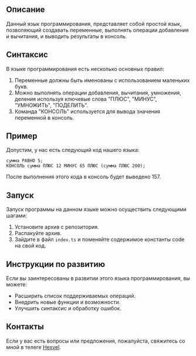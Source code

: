 ## Описание

Данный язык программирования, представляет собой простой язык, позволяющий создавать переменные, выполнять операции добавления и вычитания, и выводить результаты в консоль.

## Синтаксис

В языке программирования есть несколько основных правил:

1. Переменные должны быть именованы с использованием маленьких букв.
2. Можно выполнять операции добавления, вычитания, умножения, деления используя ключевые слова "ПЛЮС", "МИНУС", "УМНОЖИТЬ", "ПОДЕЛИТЬ".
3. Команда "КОНСОЛЬ" используется для вывода значения переменной в консоль.

## Пример

Допустим, у нас есть следующий код нашего языка:

```
сумма РАВНО 5;
КОНСОЛЬ сумма ПЛЮС 12 МИНУС 65 ПЛЮС (сумма ПЛЮС 200);
```

После выполнения этого кода в консоль будет выведено 157.

## Запуск

Запуск программы на данном языке можно осуществить следующими шагами:

1. Установите архив с репозитория.
2. Распакуйте архив.
3. Зайдите в файл `index.ts` и поменяйте содержимое константы code на свой код.

## Инструкции по развитию

Если вы заинтересованы в развитии этого языка программирования, вы можете:

- Расширить список поддерживаемых операций.
- Внедрить новые функции и возможности.
- Улучшить синтаксис и обработку ошибок.

## Контакты

Если у вас есть вопросы или предложения, пожалуйста, свяжитесь со мной в телеге [Hexvel](https://t.me/official_hexvel).
